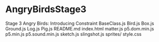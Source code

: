 # AngryBirdsStage3
Stage 3 Angry Birds: Introducing Constraint
 BaseClass.js Bird.js Box.js Ground.js Log.js Pig.js README.md index.html matter.js p5.dom.min.js p5.min.js p5.sound.min.js sketch.js slingshot.js sprites/ style.css
